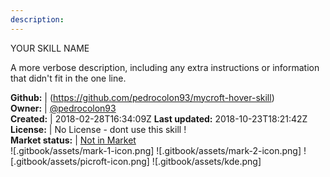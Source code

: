 ```yaml
---
description: 
---
```

YOUR SKILL NAME

A more verbose description, including any extra instructions or
information that didn't fit in the one line.

**Github:** | (https://github.com/pedrocolon93/mycroft-hover-skill)  
**Owner:** | [@pedrocolon93](https://github.com/pedrocolon93)  
**Created:** | 2018-02-28T16:34:09Z  **Last updated:** 2018-10-23T18:21:42Z  
**License:** | No License - dont use this skill !  
**Market status:** | [Not in Market](https://market.mycroft.ai/skill/)  
 ![.gitbook/assets/mark-1-icon.png]  ![.gitbook/assets/mark-2-icon.png]  ![.gitbook/assets/picroft-icon.png]  ![.gitbook/assets/kde.png]  
